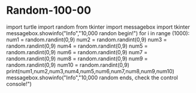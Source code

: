 # Random-100-00
import turtle
import random
from tkinter import messagebox
import tkinter
messagebox.showinfo("Info","10,000 randon begin!")
for i in range (1000):
    num1 = random.randint(0,9)
    num2 = random.randint(0,9)
    num3 = random.randint(0,9)
    num4 = random.randint(0,9)
    num5 = random.randint(0,9)
    num6 = random.randint(0,9)
    num7 = random.randint(0,9)
    num8 = random.randint(0,9)
    num9 = random.randint(0,9)
    num10 = random.randint(0,9)
    print(num1,num2,num3,num4,num5,num6,num7,num8,num9,num10)
messagebox.showinfo("Info","10,000 random ends, check the control console!")
